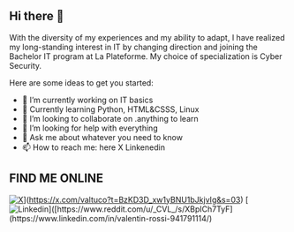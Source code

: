 ## Hi there 👋

With the diversity of my experiences and my ability to adapt, I have realized my long-standing interest in IT by changing direction and joining the Bachelor IT program at La Plateforme. My choice of specialization is Cyber ​​Security.

Here are some ideas to get you started:

- 🔭 I’m currently working on IT basics
- 🌱 Currently learning Python, HTML&CSSS, Linux
- 👯 I’m looking to collaborate on .anything to learn
- 🤔 I’m looking for help with everything 
- 💬 Ask me about whatever you need to know
- 📫 How to reach me: here X Linkenedin


## FIND ME ONLINE
[![X](https://img.shields.io/badge/X-%23000000.svg?style=for-the-badge&logo=X&logoColor=white)]([https://x.com/___CVL___?t=9WGkhSftpWEf7Yjf5lD49w&s=09)](https://x.com/valtuco?t=BzKD3D_xw1yBNU1bJkjvIg&s=03)
[![Linkedin]([https://img.shields.io/badge/Reddit-FF4500?style=for-the-badge&logo=reddit&logoColor=white](https://img.shields.io/badge/LinkedIn-0077B5?style=for-the-badge&logo=linkedin&logoColor=white))]([https://www.reddit.com/u/_CVL_/s/XBpICh7TyF](https://www.linkedin.com/in/valentin-rossi-941791114/)
